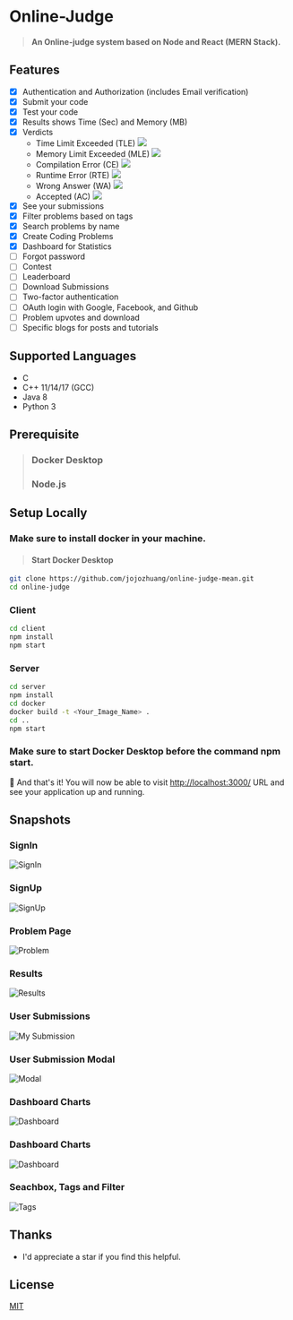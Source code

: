 # Online-Judge
> #### An Online-judge system based on Node and React (MERN Stack).

## Features
- [x] Authentication and Authorization (includes Email verification)
- [x] Submit your code
- [x] Test your code
- [x] Results shows Time (Sec) and Memory (MB)
- [x] Verdicts
    * Time Limit Exceeded (TLE)  ![](https://www.codechef.com/misc/clock_error.png)
    * Memory Limit Exceeded (MLE)  ![](https://www.codechef.com/misc/runtime-error.png)
    * Compilation Error (CE)  ![](https://s3.amazonaws.com/codechef_shared/misc/alert-icon.gif)
    * Runtime Error (RTE)  ![](https://www.codechef.com/misc/runtime-error.png)
    * Wrong Answer (WA)  ![](https://www.codechef.com/misc/cross-icon.gif)
    * Accepted (AC)  ![](https://www.codechef.com/misc/tick-icon.gif)
- [x] See your submissions
- [x] Filter problems based on tags
- [x] Search problems by name
- [x] Create Coding Problems
- [x] Dashboard for Statistics
- [ ] Forgot password
- [ ] Contest
- [ ] Leaderboard
- [ ] Download Submissions
- [ ] Two-factor authentication
- [ ] OAuth login with Google, Facebook, and Github
- [ ] Problem upvotes and download
- [ ] Specific blogs for posts and tutorials

## Supported Languages
* C
* C++ 11/14/17 (GCC)
* Java 8
* Python 3

## Prerequisite
> ### Docker Desktop
> ### Node.js


## Setup Locally
### Make sure to install docker in your machine.

> #### Start Docker Desktop

```bash
git clone https://github.com/jojozhuang/online-judge-mean.git
cd online-judge
```
### Client
```bash
cd client
npm install
npm start
```

### Server
```bash
cd server
npm install
cd docker
docker build -t <Your_Image_Name> .
cd ..
npm start
```
### Make sure to start Docker Desktop before the command npm start. 

🎉 And that's it! You will now be able to visit <a href="http://localhost:3000/">http://localhost:3000/</a> URL and see your application up and running.

## Snapshots
### SignIn
![SignIn](./images/Signin.png)
### SignUp
![SignUp](./images/Signup.png)
### Problem Page
![Problem](./images/Problem.png)
### Results
![Results](./images/Results.png)
### User Submissions
![My Submission](./images/Mysubmission.png)
### User Submission Modal
![Modal](./images/Modal.png)
### Dashboard Charts
![Dashboard](./images/Dashboard1.png)
### Dashboard Charts
![Dashboard](./images/Dashboard2.png)
### Seachbox, Tags and Filter
![Tags](./images/Tagfilter.png)


## Thanks
+ I'd appreciate a star if you find this helpful.


## License

[MIT](http://opensource.org/licenses/MIT)

